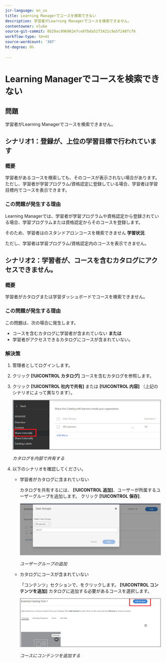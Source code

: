 ```yaml
---
jcr-language: en_us
title: Learning Managerでコースを検索できない
description: 学習者がLearning Managerでコースを検索できません。
contentowner: nluke
source-git-commit: 8b29ac996962e7ce8fbda51f3421c9a5f248fcf6
workflow-type: tm+mt
source-wordcount: '307'
ht-degree: 0%

---
```




# Learning Managerでコースを検索できない

## 問題

学習者がLearning Managerでコースを検索できません。

## シナリオ1：登録が、上位の学習目標で行われています

### 概要

学習者があるコースを検索しても、そのコースが表示されない場合があります。 ただし、学習者が学習プログラム/資格認定に登録している場合、学習者は学習目標内でコースを表示できます。

### この問題が発生する理由

Learning Managerでは、学習者が学習プログラムや資格認定から登録されている場合、学習プログラムまたは資格認定からそのコースを登録します。

そのため、学習者はのスタンドアロンコースを検索できません **学習状況**.

ただし、学習者は学習プログラム/資格認定内のコースを表示できません。

## シナリオ2：学習者が、コースを含むカタログにアクセスできません。

### 概要

学習者がカタログまたは学習ダッシュボードでコースを検索できません。

### この問題が発生する理由

この問題は、次の場合に発生します。

* コースを含むカタログに学習者が含まれていない **または**
* 学習者がアクセスできるカタログにコースが含まれていない。

### 解決策

1. 管理者としてログインします。

1. クリック **[!UICONTROL カタログ]** コースを含むカタログを参照します。
1. クリック **[!UICONTROL 社内で共有]** または **[!UICONTROL 内容]** （上記のシナリオによって異なります）。

   ![](assets/cp-share-internally.png)

   *カタログを内部で共有する*

1. 以下のシナリオを確認してください。

   * 学習者がカタログに含まれていない

     カタログを共有するには、 **[!UICONTROL 追加]**、ユーザーが所属するユーザーグループを追加します。 クリック **[!UICONTROL 保存]**.

     ![](assets/cp-add-user-group.png)

     *ユーザーグループの追加*

   * カタログにコースが含まれていない

     「コンテンツ」セクションで、をクリックします。 **[!UICONTROL コンテンツを追加]** カタログに追加する必要があるコースを選択します。

     ![](assets/cp-add-content.png)

     *コースにコンテンツを追加する*
